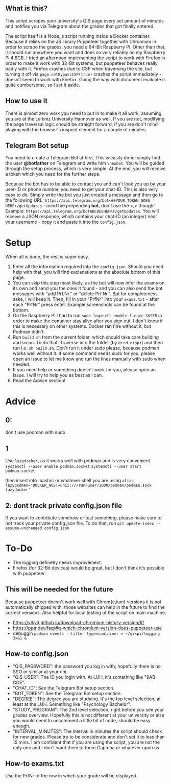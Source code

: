 ## What is this?
This script scrapes your university's QIS page every set amount of minutes and notifies you via Telegram about the grades that got finally entered.

The script itself is a Node.js script running inside a Docker container. Because it relies on the JS library Puppeteer together with Chromium in order to scrape the grades, you need a 64-Bit Raspberry Pi. Other than that, it should run anywhere you want and does so very reliably on my Raspberry Pi 4 8GB. I tried an afternoon implementing the script to work with Firefox in order to make it work with 32-Bit systems, but puppeteer behaves really badly with it. Firefox crashes due to CSP when traversing the site, but turning it off via `page.setBypassCSP(true)` crashes the script immediately - doesn’t seem to work with Firefox. Going the way with document.evaluate is quite cumbersome, so I set it aside.

## How to use it
There is almost zero work you need to put in to make it all work, assuming you are at the Leibniz University Hannover as well. If you are not, modifying the page traversal logic should be straight forward, if you are don't mind playing with the browser's inspect element for a couple of minutes.

## Telegram Bot setup
You need to create a Telegram Bot at first. This is easily done; simply find the user **@botfather** on Telegram and write him `\newbot`. You will be guided through the setup process, which is very simple. At the end, you will receive a token which you need for the further steps.

Because the bot has to be able to contact you and can't look you up by your user-ID or phone number, you need to get your chat-ID. This is also very easy to do. Simply write the bot you just created a message and then go to the following URL:
`https://api.telegram.org/bot<##YOUR TOKEN GOES HERE>/getUpdates` - mind the prepending **bot**, don't use the <,> though! Example: `https://api.telegram.org/botABCDEEHEFKF/getUpdates`.
You will receive a JSON response, which contains your chat-ID (an integer) near your username - copy it and paste it into the `config.json`.

# Setup
When all is done, the rest is super easy.
1. Enter all the information required into the `config.json`. Should you need help with that, you will find explanations at the absolute bottom of this page.
2. You can skip this step most likely, as the bot will now infer the exams on its own and send you the ones it found - and you can also send the bot messages with "add Prf.Nr." or "delete Prf.Nr.". But for completeness sake, I will keep it. Then, fill in your "PrfNr" into your `exams.txt` - after each "PrfNr" press enter. Example screenshots can be found at the bottom.
3. On the Raspberry Pi I had to run `sudo loginctl enable-linger $USER` in order to make the container stay alive after you sign out. I don't know if this is necessary on other systems. Docker ran fine without it, but Podman didn't.
4. Run `build.sh` from the current folder, which should take care building and so on. To do that: Traverse into the folder (by ie `cd qispi`) and then run i.e. `sh build.sh`. Don't run it under sudo please, because podman works well without it. If some command needs sudo for you, please open an issue to let me know and run the lines manually with sudo when needed.
5. If you need help or something doesn't work for you, please open an issue. I will try to help you as best as I can.
6. Read the Advice section!

# Advice
## 0:
don't use podman with sudo

## 1
Use `lazydocker`, as it works well with podman and is very convenient.
`systemctl --user enable podman.socket`
`systemctl --user start podman.socket`

then insert into .bashrc or whatever shell you are using
`alias lazypodman='DOCKER_HOST=unix:///run/user/1000/podman/podman.sock lazydocker'`

## 2: dont track private config.json file
If you want to contribute somehow or test something, please make sure to not track your private config.json file. To do that, run 
`git update-index --assume-unchanged config.json`

# To-Do
- The logging definetly needs improvement.
- Firefox (for 32-Bit devices) would be great, but I don't think it's possible with puppeteer.

## This will be needed for the future
Because puppeteer doesn't work well with Chrom{e,ium} versions it is not automatically shipped with, those websites can help in the future to find the correct versions. Also helpful for local testing of the script on main machine.
- https://vikyd.github.io/download-chromium-history-version/#/
- https://pptr.dev/faq/#q-which-chromium-version-does-puppeteer-use
- debuggin `podman events --filter type=container > ~/qispi/logging 2>&1 &`

## How-to config.json
- "QIS_PASSWORD": the password you log in with; hopefully there is no SSO or similar at your uni.
- "QIS_USER": The ID you login with. At LUH, it's something like "9AB-CDE".
- "CHAT_ID": See the Telegram Bot setup section.
- "BOT_TOKEN": See the Telegram Bot setup section.
- "DEGREE": The degree you are studying. It's the top level selection, at least at the LUH. Something like "Psychology Bachelor".
- "STUDY_PROGRAM": The 2nd level selection, right before you see your grades overview. Hopefully this is not different at your university or else you would need to uncomment a little bit of code, should be easy enough.
- "INTERVAL_MINUTES": The interval in minutes the script should check for new grades. Please try to be considerate and don't set it to less than 15 mins. I am confident that if you are using the script, you are not the only one and I don't want them to force Captcha or whatever upon us.
  

## How-to exams.txt
Use the PrfNr of the row in which your grade will be displayed.



